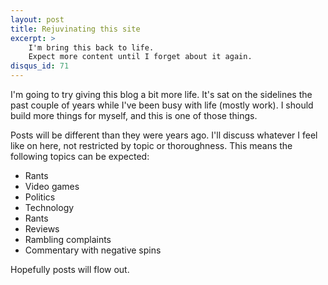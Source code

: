 ```yaml
---
layout: post
title: Rejuvinating this site
excerpt: >
    I'm bring this back to life.
    Expect more content until I forget about it again.
disqus_id: 71
---
```

I'm going to try giving this blog a bit more life.
It's sat on the sidelines the past couple of years while I've been busy with life (mostly work).
I should build more things for myself, and this is one of those things.

Posts will be different than they were years ago.
I'll discuss whatever I feel like on here, not restricted by topic or thoroughness.
This means the following topics can be expected:

* Rants
* Video games
* Politics
* Technology
* Rants
* Reviews
* Rambling complaints
* Commentary with negative spins

Hopefully posts will flow out.